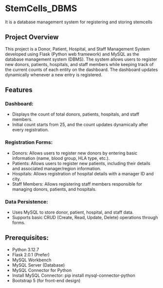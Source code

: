 # StemCells_DBMS
It is a database management system for registering and storing stemcells

## Project Overview
This project is a Donor, Patient, Hospital, and Staff Management System developed using Flask (Python web framework) and MySQL as the database management system (DBMS). The system allows users to register new donors, patients, hospitals, and staff members while keeping track of the current counts of each entity on the dashboard. The dashboard updates dynamically whenever a new entry is registered.

## Features
### Dashboard:
- Displays the count of total donors, patients, hospitals, and staff members.
- Initial count starts from 25, and the count updates dynamically after every registration.

### Registration Forms:
- Donors: Allows users to register new donors by entering basic information (name, blood group, HLA type, etc.).
- Patients: Allows users to register new patients, including their details and associated manager/region information.
- Hospitals: Allows registration of hospital details with a manager ID and city.
- Staff Members: Allows registering staff members responsible for managing donors, patients, and hospitals.

### Data Persistence:
- Uses MySQL to store donor, patient, hospital, and staff data.
- Supports basic CRUD (Create, Read, Update, Delete) operations through forms.

## Prerequisites:
- Python 3.12.7
- Flask 2.0.1 (Prefer)
- MySQL Workbench
- MySQL Server (Database)
- MySQL Connector for Python
- Install MySQL Connector: pip install mysql-connector-python
- Bootstrap 5 (for front-end design)




